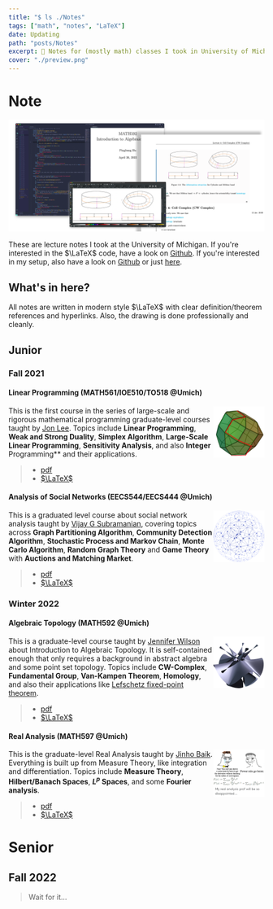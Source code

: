 ```yaml
---
title: "$ ls ./Notes"
tags: ["math", "notes", "LaTeX"]
date: Updating
path: "posts/Notes"
excerpt: 📝 Notes for (mostly math) classes I took in University of Michigan.
cover: "./preview.png"
---
```


# Note

<p align="center">
	<img src="./figures/preview.png"/>
</p>

These are lecture notes I took at the University of Michigan. If you're interested in the $\LaTeX$ code, have a look on [Github](https://github.com/sleepymalc/Notes). If you're interested in my setup, also have a look on [Github](https://github.com/sleepymalc/VSCode-LaTeX-Inkscape) or just [here](./VSCode-LaTeX-Inkscape).

## What's in here?

All notes are written in modern style $\LaTeX$ with clear definition/theorem references and hyperlinks. Also, the drawing is done professionally and cleanly.

## Junior

### Fall 2021

#### Linear Programming (MATH561/IOE510/TO518 @Umich)

<p>
	<img src="./figures/MATH561.png" align="right" width="20%"/>
</p>

This is the first course in the series of large-scale and rigorous mathematical programming graduate-level courses taught by [Jon Lee](https://sites.google.com/site/jonleewebpage/). Topics include **Linear Programming**, **Weak and Strong Duality**, **Simplex Algorithm**, **Large-Scale Linear Programming**, **Sensitivity Analysis**, and also **Integer** Programming** and their applications.
>
> * [pdf](./Notes/LinProg.pdf)
> * [$\LaTeX$](https://github.com/sleepymalc/Notes/tree/main/MATH561-Linear_Programming)

#### Analysis of Social Networks (EECS544/EECS444 @Umich)

<p>
	<img src="./figures/EECS544.png" align="right" width="20%"/>
</p>

This is a graduated level course about social network analysis taught by [Vijay G Subramanian](https://subramanian.engin.umich.edu/), covering topics across **Graph Partitioning Algorithm**, **Community Detection Algorithm**, **Stochastic Process and Markov Chain**, **Monte Carlo Algorithm**, **Random Graph Theory** and **Game Theory** with **Auctions and Matching Market**.
>
> * [pdf](./Notes/SocNetAnalysis.pdf)
> * [$\LaTeX$](https://github.com/sleepymalc/Notes/tree/main/EECS544-Analysis_of_Social_Networks)

### Winter 2022

#### Algebraic Topology (MATH592 @Umich)

<p>
	<img src="./figures/MATH592.png" align="right" width="20%"/>
</p>

This is a graduate-level course taught by [Jennifer Wilson](http://www.math.lsa.umich.edu/~jchw/) about Introduction to Algebraic Topology. It is self-contained enough that only requires a background in abstract algebra and some point set topology. Topics include **CW-Complex**, **Fundamental Group**, **Van-Kampen Theorem**, **Homology**, and also their applications like [Lefschetz fixed-point theorem](https://en.wikipedia.org/wiki/Lefschetz_fixed-point_theorem).
>
> * [pdf](./Notes/AlgTop.pdf)
> * [$\LaTeX$](https://github.com/sleepymalc/Notes/tree/main/MATH592-Introduction_to_Algebraic_Topology)

#### Real Analysis (MATH597 @Umich)

<p>
	<img src="./figures/MATH597.png" align="right" width="20%"/>
</p>

This is the graduate-level Real Analysis taught by [Jinho Baik](http://www.math.lsa.umich.edu/~baik/Welcome.html). Everything is built up from Measure Theory, like integration and differentiation. Topics include **Measure Theory**, **Hilbert/Banach Spaces**, **$L^p$ Spaces**, and some **Fourier analysis**.
>
> * [pdf](./Notes/ReAnalysis.pdf)
> * [$\LaTeX$](https://github.com/sleepymalc/Notes/tree/main/MATH597-AnalysisII)

# Senior

## Fall 2022

> Wait for it...

